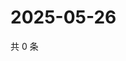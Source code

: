 # 2025-05-26

共 0 条

<!-- BEGIN ZHIHUVIDEO -->
<!-- 最后更新时间 Mon May 26 2025 07:10:41 GMT+0800 (China Standard Time) -->

<!-- END ZHIHUVIDEO -->
